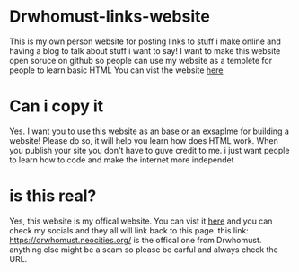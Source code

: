 # Drwhomust-links-website
This is my own person website for posting links to stuff i make online and having a blog to talk about stuff i want to say!
I want to make this website open soruce on github so people can use my website as a templete for people to learn basic HTML
You can vist the website [here](https://drwhomust.neocities.org/)

# Can i copy it
Yes. I want you to use this website as an base or an exsaplme for building a website! Please do so, it will help you learn how does HTML work. When you publish your site you don't have to guve credit to me.
i just want people to learn how to code and make the internet more independet

# is this real?
Yes, this website is my offical website. You can vist it [here](https://drwhomust.neocities.org/) and you can check my socials and they all will link back to this page.
this link: https://drwhomust.neocities.org/ is the offical one from Drwhomust. anything else might be a scam so please be carful and always check the URL.
